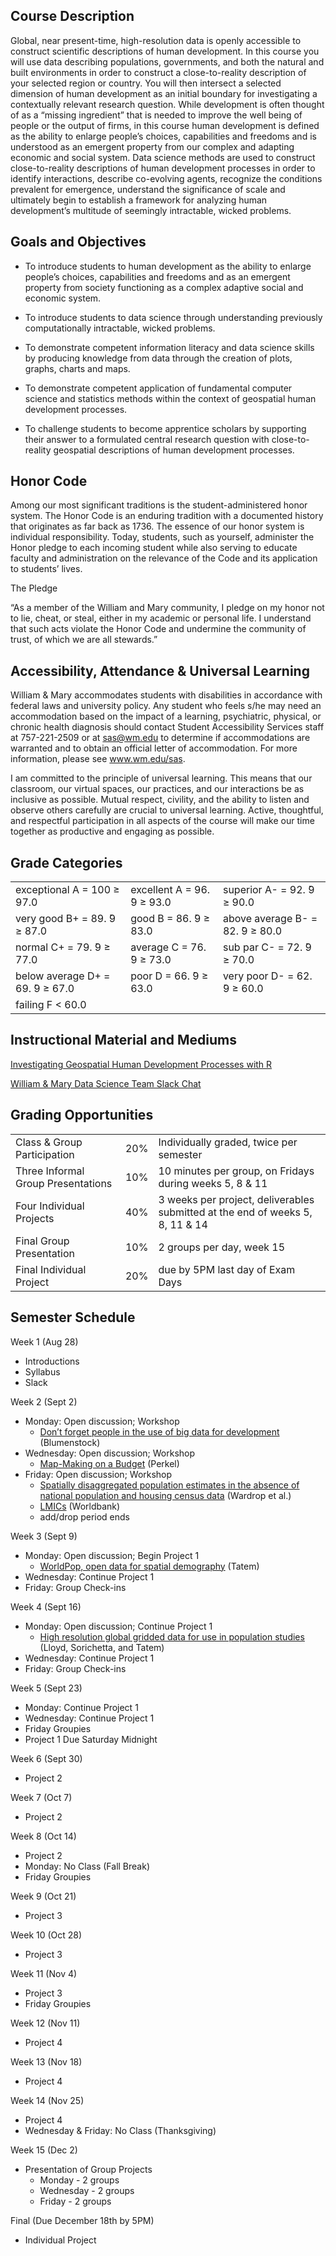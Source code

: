 ## Course Description

Global, near present-time, high-resolution data is openly accessible to construct scientific descriptions of human development. In this course you will use data describing populations, governments, and both the natural and built environments in order to construct a close-to-reality description of your selected region or country. You will then intersect a selected dimension of human development as an initial boundary for investigating a contextually relevant research question. While development is often thought of as a “missing ingredient” that is needed to improve the well being of people or the output of firms, in this course human development is defined as the ability to enlarge people’s choices, capabilities and freedoms and is understood as an emergent property from our complex and adapting economic and social system. Data science methods are used to construct close-to-reality descriptions of human development processes in order to identify interactions, describe co-evolving agents, recognize the conditions prevalent for emergence, understand the significance of scale and ultimately begin to establish a framework for analyzing human development’s multitude of seemingly intractable, wicked problems.

## Goals and Objectives
- To introduce students to human development as the ability to enlarge people’s choices, capabilities and freedoms and as an emergent property from society functioning as a complex adaptive social and economic system.

- To introduce students to data science through understanding previously computationally intractable, wicked problems.

- To demonstrate competent information literacy and data science skills by producing knowledge from data through the creation of plots, graphs, charts and maps.

- To demonstrate competent application of fundamental computer science and statistics methods within the context of geospatial human development processes.

- To challenge students to become apprentice scholars by supporting their answer to a formulated central research question with close-to-reality geospatial descriptions of human development processes.

## Honor Code
Among our most significant traditions is the student-administered honor system. The Honor Code is an enduring tradition with a documented history that originates as far back as 1736. The essence of our honor system is individual responsibility. Today, students, such as yourself, administer the Honor pledge to each incoming student while also serving to educate faculty and administration on the relevance of the Code and its application to students’ lives.

The Pledge

“As a member of the William and Mary community, I pledge on my honor not to lie, cheat, or steal, either in my academic or personal life. I understand that such acts violate the Honor Code and undermine the community of trust, of which we are all stewards.”

## Accessibility, Attendance & Universal Learning
William & Mary accommodates students with disabilities in accordance with federal laws and university policy. Any student who feels s/he may need an accommodation based on the impact of a learning, psychiatric, physical, or chronic health diagnosis should contact Student Accessibility Services staff at 757-221-2509 or at sas@wm.edu to determine if accommodations are warranted and to obtain an official letter of accommodation. For more information, please see www.wm.edu/sas.

I am committed to the principle of universal learning. This means that our classroom, our virtual spaces, our practices, and our interactions be as inclusive as possible. Mutual respect, civility, and the ability to listen and observe others carefully are crucial to universal learning. Active, thoughtful, and respectful participation in all aspects of the course will make our time together as productive and engaging as possible.

## Grade Categories

|    |    |    |
| --- | --- | --- |
| exceptional A = 100 ≥ 97.0 |  excellent A = 96. ̄9 ≥ 93.0 |  superior A- = 92. ̄9 ≥ 90.0 |
| very good B+ = 89. ̄9 ≥ 87.0 |  good B = 86. ̄9 ≥ 83.0 |  above average B- = 82. ̄9 ≥ 80.0 |
| normal C+ = 79. ̄9 ≥ 77.0 |  average C = 76. ̄9 ≥ 73.0 |  sub par C- = 72. ̄9 ≥ 70.0 |
| below average D+ = 69. ̄9 ≥ 67.0 |  poor D = 66. ̄9 ≥ 63.0 |  very poor D- = 62. ̄9 ≥ 60.0 |
| failing F < 60.0 |

## Instructional Material and Mediums

<a href = "https://tyzao.gitbook.io/geodatasci/">Investigating Geospatial Human Development Processes with R</a>

<a href = "https://join.slack.com/t/wmdsi/shared_invite/enQtNjUwNTIwMTk1MzYwLTkzZjEzYmQ5NmVjMjUxNDUyMjRiODlkMDZmNTQzYmVkMjZlMTU3NTEzYWY2MjM0MmU5MmU5YjJiNTcyMjJiYmM"> William & Mary Data Science Team Slack Chat</a>

## Grading Opportunities

|    |    |    |
| --- | --- | --- |
| Class & Group Participation | 20% | Individually graded, twice per semester |
| Three Informal Group Presentations | 10% | 10 minutes per group, on Fridays during weeks 5, 8 & 11 |
| Four Individual Projects | 40% | 3 weeks per project, deliverables submitted at the end of weeks 5, 8, 11 & 14 |
| Final Group Presentation | 10% | 2 groups per day, week 15 |
| Final Individual Project | 20% | due by 5PM last day of Exam Days |

## Semester Schedule

Week 1 (Aug 28)
- Introductions
- Syllabus
- Slack

Week 2 (Sept 2)
- Monday: Open discussion; Workshop
  - <a href = "https://www.nature.com/magazine-assets/d41586-018-06215-5/d41586-018-06215-5.pdf">Don’t forget people in the use of big data for development</a> (Blumenstock)
- Wednesday: Open discussion; Workshop
  - <a href = "https://www.nature.com/magazine-assets/d41586-018-05331-6/d41586-018-05331-6.pdf">Map-Making on a Budget</a> (Perkel)
- Friday:  Open discussion; Workshop
  - <a href = "https://www.pnas.org/content/pnas/115/14/3529.full.pdf">Spatially disaggregated population estimates
in the absence of national population and housing census data</a> (Wardrop et al.)
  - <a href = "https://datahelpdesk.worldbank.org/knowledgebase/articles/906519"> LMICs</a> (Worldbank)
  - add/drop period ends

Week 3 (Sept 9) 
- Monday: Open discussion; Begin Project 1
  - <a href = "https://www.nature.com/articles/sdata20174"> WorldPop, open data for spatial demography</a> (Tatem)
- Wednesday: Continue Project 1
- Friday: Group Check-ins

Week 4 (Sept 16)
- Monday: Open discussion; Continue Project 1 
  - <a href = "https://www.ncbi.nlm.nih.gov/pmc/articles/PMC5283062/"> High resolution global gridded data for use in population studies</a> (Lloyd, Sorichetta, and Tatem)
- Wednesday: Continue Project 1
- Friday: Group Check-ins

Week 5 (Sept 23)
- Monday: Continue Project 1
- Wednesday: Continue Project 1
- Friday Groupies
- Project 1 Due Saturday Midnight

Week 6 (Sept 30)
- Project 2

Week 7 (Oct 7)
- Project 2

Week 8 (Oct 14)
- Project 2
- Monday: No Class (Fall Break)
- Friday Groupies

Week 9 (Oct 21)
- Project 3

Week 10 (Oct 28)
- Project 3

Week 11 (Nov 4)
- Project 3
- Friday Groupies

Week 12 (Nov 11)
- Project 4

Week 13 (Nov 18)
- Project 4

Week 14 (Nov 25)
- Project 4
- Wednesday & Friday: No Class (Thanksgiving)

Week 15 (Dec 2)
- Presentation of Group Projects
  - Monday - 2 groups
  - Wednesday - 2 groups
  - Friday - 2 groups

Final (Due December 18th by 5PM)
- Individual Project





